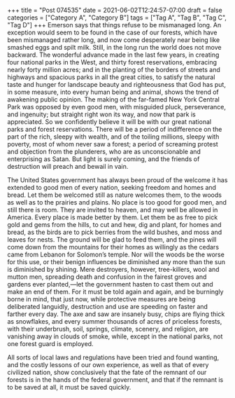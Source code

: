 +++
title = "Post 074535"
date = 2021-06-02T12:24:57-07:00
draft = false
categories = ["Category A", "Category B"]
tags = ["Tag A", "Tag B", "Tag C", "Tag D"]
+++
Emerson says that things refuse to be mismanaged long. An exception would seem to be found in the case of our forests, which have been mismanaged rather long, and now come desperately near being like smashed eggs and spilt milk. Still, in the long run the world does not move backward. The wonderful advance made in the last few years, in creating four national parks in the West, and thirty forest reservations, embracing nearly forty million acres; and in the planting of the borders of streets and highways and spacious parks in all the great cities, to satisfy the natural taste and hunger for landscape beauty and righteousness that God has put, in some measure, into every human being and animal, shows the trend of awakening public opinion. The making of the far-famed New York Central Park was opposed by even good men, with misguided pluck, perseverance, and ingenuity; but straight right won its way, and now that park is appreciated. So we confidently believe it will be with our great national parks and forest reservations. There will be a period of indifference on the part of the rich, sleepy with wealth, and of the toiling millions, sleepy with poverty, most of whom never saw a forest; a period of screaming protest and objection from the plunderers, who are as unconscionable and enterprising as Satan. But light is surely coming, and the friends of destruction will preach and bewail in vain.

The United States government has always been proud of the welcome it has extended to good men of every nation, seeking freedom and homes and bread. Let them be welcomed still as nature welcomes them, to the woods as well as to the prairies and plains. No place is too good for good men, and still there is room. They are invited to heaven, and may well be allowed in America. Every place is made better by them. Let them be as free to pick gold and gems from the hills, to cut and hew, dig and plant, for homes and bread, as the birds are to pick berries from the wild bushes, and moss and leaves for nests. The ground will be glad to feed them, and the pines will come down from the mountains for their homes as willingly as the cedars came from Lebanon for Solomon’s temple. Nor will the woods be the worse for this use, or their benign influences be diminished any more than the sun is diminished by shining. Mere destroyers, however, tree-killers, wool and mutton men, spreading death and confusion in the fairest groves and gardens ever planted,—let the government hasten to cast them out and make an end of them. For it must be told again and again, and be burningly borne in mind, that just now, while protective measures are being deliberated languidly, destruction and use are speeding on faster and farther every day. The axe and saw are insanely busy, chips are flying thick as snowflakes, and every summer thousands of acres of priceless forests, with their underbrush, soil, springs, climate, scenery, and religion, are vanishing away in clouds of smoke, while, except in the national parks, not one forest guard is employed.

All sorts of local laws and regulations have been tried and found wanting, and the costly lessons of our own experience, as well as that of every civilized nation, show conclusively that the fate of the remnant of our forests is in the hands of the federal government, and that if the remnant is to be saved at all, it must be saved quickly.

